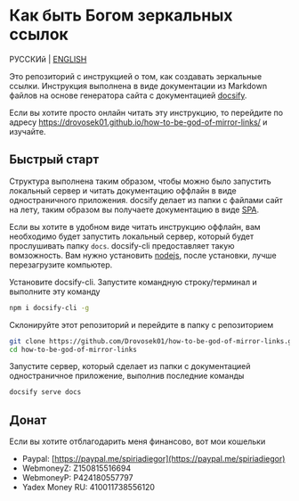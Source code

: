 # Как быть Богом зеркальных ссылок

РУССКИй | [ENGLISH](./README.md)

Это репозиторий с инструкцией о том, как создавать зеркальные ссылки. Инструкция выполнена в виде документации из Markdown файлов на основе генератора сайта с документацией [docsify](https://docsify.js.org).

Если вы хотите просто онлайн читать эту инструкцию, то перейдите по адресу https://drovosek01.github.io/how-to-be-god-of-mirror-links/ и изучайте.

## Быстрый старт

Структура выполнена таким образом, чтобы можно было запустить локальный сервер и читать документацию оффлайн в виде одностраничного приложения. docsify делает из папки с файлами сайт на лету, таким образом вы получаете документацию в виде [SPA](https://ru.wikipedia.org/wiki/%D0%9E%D0%B4%D0%BD%D0%BE%D1%81%D1%82%D1%80%D0%B0%D0%BD%D0%B8%D1%87%D0%BD%D0%BE%D0%B5_%D0%BF%D1%80%D0%B8%D0%BB%D0%BE%D0%B6%D0%B5%D0%BD%D0%B8%D0%B5).

Если вы хотите в удобном виде читать инструкцию оффлайн, вам необходимо будет запустить локальный сервер, который будет прослушивать папку `docs`. docsify-cli предоставляет такую вомзожность. Вам нужно установить [nodejs](https://nodejs.org/), после установки, лучше перезагрузите компьютер.

Установите docsify-cli. Запустите командную строку/терминал и выполните эту команду

```bash
npm i docsify-cli -g
```

Склонируйте этот репозиторий и перейдите в папку с репозиторием

```bash
git clone https://github.com/Drovosek01/how-to-be-god-of-mirror-links.git
cd how-to-be-god-of-mirror-links
```

Запустите сервер, который сделает из папки с документацией одностраничное приложение, выполнив последние команды

```bash
docsify serve docs
```

## Донат

Если вы хотите отблагодарить меня финансово, вот мои кошельки

- Paypal: [https://paypal.me/spiriadiegor](https://paypal.me/spiriadiegor)
- WebmoneyZ: Z150815516694
- WebmoneyР: P424180557797
- Yadex Money RU: 410011738556120
